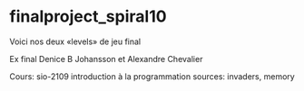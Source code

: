 ﻿# finalproject_spiral10
Voici nos deux «levels» de jeu final

Ex final Denice B Johansson et Alexandre Chevalier

Cours: sio-2109 introduction à la programmation sources: invaders, memory
